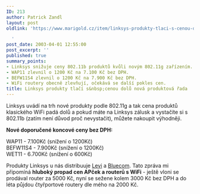 ```yaml
---
ID: 213
author: Patrick Zandl
layout: post
oldlink: 'https://www.marigold.cz/item/linksys-produkty-tlaci-s-cenou-dolu-nova-produktova-rada

  '
post_date: 2003-04-01 12:55:00
post_excerpt: ''
published: true
summary_points:
- Linksys snižuje ceny 802.11b produktů kvůli novým 802.11g zařízením.
- WAP11 zlevnil o 1200 Kč na 7.100 Kč bez DPH.
- BEFW11S4 zlevnil o 1200 Kč na 7.900 Kč bez DPH.
- WiFi routery obecně zlevňují, očekává se další pokles cen.
title: Linksys produkty tlačí s&nbsp;cenou dolů nová produktová řada
---
```


<p>
Linksys uvádí na trh nové produkty podle 802.11g a tak cena produktů klasického WiFi padá dolů a pokud máte na Linksys zálusk a vystačíte si s 802.11b (zatím není důvod proč nevystačit), můžete nakoupit výhodněji. </p>

<p>
<STRONG>Nové doporučené koncové ceny bez DPH:</STRONG></p>

<p>
WAP11 - 7.100Kč (snížení o 1200Kč)<BR>BEFW11S4 - 7.900Kč (snížení o 1200Kč)<BR>WET11 - 6.700Kč (snížení o 600Kč) </p>

<p>
Produkty Linksys u nás distribuuje <A href="http://www.levi.cz/" target=_blank>Levi</A> a <A href="http://www.bluecom.cz/">Bluecom</A>. Tato zpráva mi připomíná <STRONG>hluboký propad cen APček a routerů s WiFi</STRONG> - ještě vloni se prodával router za 5000 Kč, nyní se sežene kolem 3000 Kč bez DPH a do léta půjdou čtyřportové routery dle mého na 2000 Kč. </p>